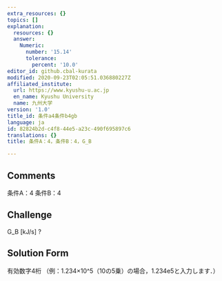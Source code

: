 ```yaml
---
extra_resources: {}
topics: []
explanation:
  resources: {}
  answer:
    Numeric:
      number: '15.14'
      tolerance:
        percent: '10.0'
editor_id: github.cbal-kurata
modified: 2020-09-23T02:05:51.036880227Z
affiliated_institute:
  url: https://www.kyushu-u.ac.jp
  en_name: Kyushu University
  name: 九州大学
version: '1.0'
title_id: 条件a4条件b4gb
language: ja
id: 82824b2d-c4f8-44e5-a23c-490f695897c6
translations: {}
title: 条件A：4，条件B：4，G_B

---
```


## Comments
条件A：4
条件B：4

## Challenge
G_B [kJ/s] ?

## Solution Form
有効数字4桁
（例：1.234×10^5（10の5乗）の場合，1.234e5と入力します．）




